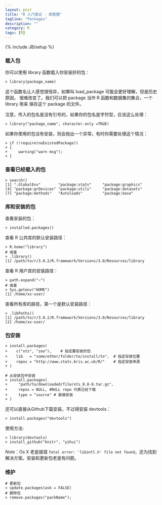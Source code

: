 ```yaml
---
layout: post
title: "R 入门笔记 - 库管理"
tagline: "Packages"
description: ""
category: R
tags: [R]
---
```

{% include JB/setup %}

### 载入包

你可以使用 library 函数载入你安装好的包：

    > library(package_name)

这个函数名让人感觉很怪异，如果叫 load_package 可能会更好理解，但是历史原因，
很难改变了。我们可以把 package 当作 R 函数和数据集的集合，一个 library 用来
保存这个 package 的文件。

注意，传入的包名是没有引号的，如果你的包名是字符型，应该这么处理：

    > library("package_name", character.only =TRUE)

如果你使用的包没有安装，则会抛出一个异常，有时你需要处理这个情况：

    > if (!require(noExistedPackage))
    + {
    +     warning("warn msg");
    + }

### 查看已经载入的包

    > search()
    [1] ".GlobalEnv"        "package:stats"     "package:graphics" 
    [4] "package:grDevices" "package:utils"     "package:datasets" 
    [7] "package:methods"   "Autoloads"         "package:base"   

### 库和安装的包

查看安装的包：

    > installed.packages()

查看 R 公共库的默认安装路径：

    > R.home("library")
    # 或者
    > .library()
    [1] /path/to/r/3.0.2/R.framework/Versions/3.0/Resources/library

查看 R 用户库的安装路径：

    > path.expand("~")
    # 或者
    > Sys.getenv("HOME")
    [1] /home/xx-user/

查看所有库的路径，第一个是默认安装路径：

    > .libPaths()
    [1] /path/to/r/3.0.2/R.framework/Versions/3.0/Resources/library
    [2] /home/xx-user/


### 包安装

    > install.packages(
    +    c("xts", "zoo"),    # 指定要安装的包
    +    lib   = "some/other/folder/to/install/to",  # 指定安装位置
    +    repos = "http://www.stats.bris.ac.uk/R/"    # 指定安装来源
    + )

    # 从安装包中安装
    > install.packages(
    +     "path/to/downloaded/file/xts_0.8-8.tar.gz",
    +     repos = NULL, #NULL repo 代表已经下载
    +     type = "source" # 直接安装
    + )

还可以直接从Github下载安装，不过得安装 devtools：

    > install.packages("devtools")

使用方法:

    > library(devtools)
    > install_github("knitr", "yihui")

*Note*：Os X 老是报错 `fatal error: 'libintl.h' file not found`，还为找到
解决方案。安装和更新包老是有问题。

### 维护

    # 更新包
    > update.packages(ask = FALSE)
    # 删除包
    > remove.packages("packName");
